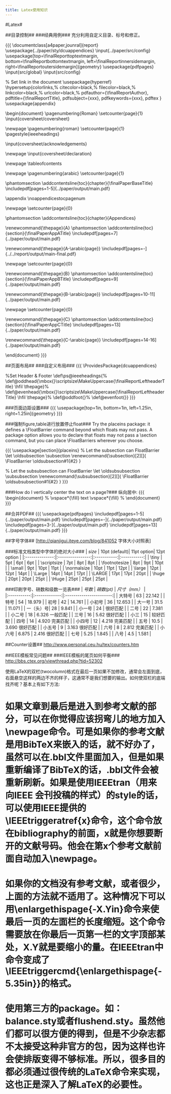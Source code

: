 ```yaml
---
title: Latex使用知识
---
```

#Latex#

##目录控制##
###经典用例###
充分利用自定义目录、标号和修正。

{{{
\documentclass[a4paper,jounral]{report}
\usepackage{../paper/sty/dcuappendices}
\input{../paper/src/config}
\usepackage[top=\finalReporttoptextmargin, bottom=\finalReportbottomtextmargin, left=\finalReportinnersidemargin, right=\finalReportoutersidemargin]{geometry}
\usepackage{pdfpages}
\input{src/global}
\input{src/config}

% Set link in the document
\usepackage{hyperref}
\hypersetup{colorlinks,%
            citecolor=black,%
            filecolor=black,%
            linkcolor=black,%
            urlcolor=black,%
            pdfauthor={\finalReportAuthor},
            pdftitle={\finalReportTitle},
            pdfsubject={xxx},
            pdfkeywords={xxx},
            pdftex
}
\usepackage{appendix}


\begin{document}
\pagenumbering{Roman}
\setcounter{page}{1}
\input{coversheet/coversheet}

\newpage
\pagenumbering{roman}
\setcounter{page}{1}
\pagestyle{ieeeheadings}

\input{coversheet/acknowledgements}

\newpage
\input{coversheet/declaration}

\newpage
\tableofcontents

\newpage
\pagenumbering{arabic}
\setcounter{page}{1}

\phantomsection
\addcontentsline{toc}{chapter}{\finalPaperBaseTitle}
\includepdf[pages=1-5]{../paper/output/main.pdf}

\appendix
\noappendicestocpagenum

\newpage
\setcounter{page}{0}

\phantomsection
\addcontentsline{toc}{chapter}{Appendices}

\renewcommand{\thepage}{A}
\phantomsection
\addcontentsline{toc}{section}{\finalPaperAppATitle}
\includepdf[pages=7]{../paper/output/main.pdf}

\renewcommand{\thepage}{A-\arabic{page}}
\includepdf[pages=-]{../../report/output/main-final.pdf}

\newpage
\setcounter{page}{0}

\renewcommand{\thepage}{B}
\phantomsection
\addcontentsline{toc}{section}{\finalPaperAppBTitle}
\includepdf[pages=9]{../paper/output/main.pdf}

\renewcommand{\thepage}{B-\arabic{page}}
\includepdf[pages=10-11]{../paper/output/main.pdf}

\newpage
\setcounter{page}{0}

\renewcommand{\thepage}{C}
\phantomsection
\addcontentsline{toc}{section}{\finalPaperAppCTitle}
\includepdf[pages=13]{../paper/output/main.pdf}

\renewcommand{\thepage}{C-\arabic{page}}
\includepdf[pages=14-16]{../paper/output/main.pdf}

\end{document}
}}}

##页面布局##
###自定义布局###
{{{
\ProvidesPackage{dcuappendices}

%Set Header & Footer
\def\ps@ieeeheadings{%
\def\@oddhead{\mbox{}\scriptsize\MakeUppercase{\finalReportLeftheaderTitle} \hfil \thepage}%
\def\@evenhead{\mbox{}\scriptsize\MakeUppercase{\finalReportLeftheaderTitle} \hfil \thepage}%
\def\@oddfoot{}%
\def\@evenfoot{}}
}}}

###页面边距设置###
{{{
\usepackage[top=1in, bottom=1in, left=1.25in, right=1.25in]{geometry}
}}}

###强制figure,table进行放置停止float###
Try the placeins package: it defines a \FloatBarrier command beyond which floats may not pass.
A package option allows you to declare that floats may not pass a \section command, but you can place \FloatBarriers wherever you choose.

{{{
\usepackage[section]{placeins}
% Let the subsection can FloatBarrier
\let \oldsubsection \subsection
\renewcommand{\subsection}[2][]{
  \FloatBarrier
  \oldsubsection#1{#2}
}

% Let the subsubsection can FloatBarrier
\let \oldsubsubsection \subsubsection
\renewcommand{\subsubsection}[2][]{
  \FloatBarrier
  \oldsubsubsection#1{#2}
}
}}}

###How do I vertically center the text on a page?###
纵向居中:
{{{
\begin{document}
%
\vspace*{\fill}
text
\vspace*{\fill}
%
\end{document}
}}}

##合并PDF##
{{{
\usepackage{pdfpages}
\includepdf[pages=1-5]{../paper/output/main.pdf}
\includepdf[pages=-]{../paper/output/main.pdf}
\includepdf[pages=3-]{../paper/output/main.pdf}
\includepdf[pages=13]{../paper/output/main.pdf}
}}}

##字号字体##
[http://qianjigui.iteye.com/blog/841052 字体大小对照表]

###标准文档类型中字体的绝对大小###
| *size*         |    10pt (default)|  11pt option| 12pt option |
|:--------------:|:----------------:|:-----------:|:-----------:|
| \tiny          |         5pt      |    6pt      |   6pt       | 
| \scriptsize    |         7pt      |    8pt      |   8pt       | 
| \footnotesize  |         8pt      |    9pt      |  10pt       | 
| \small         |         9pt      |   10pt      |  11pt       | 
| \normalsize    |        10pt      |   11pt      |  12pt       | 
| \large         |        12pt      |   12pt      |  14pt       | 
| \Large         |        14pt      |   14pt      |  17pt       | 
| \LARGE         |        17pt      |   17pt      |  20pt       | 
| \huge          |        20pt      |   20pt      |  25pt       | 
| \Huge          |        25pt      |   25pt      |  25pt       | 

###印刷字号、磅数和级数一览表###
| *号数*      |    *磅数(pt)* |         *尺寸（mm）*    |  
|:-----------:|:-------------:|:-----------------------:|
| 大特号    |     63  |       22.142          |
| 特号      |     54  |       18.979          |
| 初号      |     42  |       14.761          |
| 小初号    |     36  |       12.653          |
| 大一号    |    31.5 |       11.071          |
| 一（头）号|      28 |        9.841          |
| 小一号    |     24  |             很好匹配  |
| 二号      |     22  |       7.381           |
| 小二号    |     18  |       6.326  一般匹配 | 
| 三号      |     16  |       5.62  很好匹配  |
| 小三      | 15      | 较好匹配              |
| 四号      |     14  |       4.920 完美匹配  |
| 小四号    |     12  |       4.218 完美匹配  |
| 五号      |   10.5  |       3.690 很好匹配  |
| 小五号    |      9  |        3.163 很好匹配 | 
| 六号      |      8  |       2.812 完美匹配  |
| 小六号    |   6.875 |     2.416   很好匹配  |
| 七号      |    5.25 |      1.845            |
| 八号      |    4.5  |       1.581           |

##Counter设置##
http://www.personal.ceu.hu/tex/counters.htm

##IEEE模板常见问题##
###IEEE模板的尾页如何平衡###
http://bbs.ctex.org/viewthread.php?tid=52302

使用LaTeX的双栏(twocolumn)格式在最后一页如果不加修改，通常会左面到底，右面悬空这样的两边不齐的样子，这通常不是我们想要的输出。如何使双栏的底端找齐呢？基本上有如下方法:
  # 如果文章到最后是进入到参考文献的部分，可以在你觉得应该拐弯儿的地方加入\newpage命令。可是如果你的参考文献是用BibTeX来嵌入的话，就不好办了，虽然可以在.bbl文件里面加入，但是如果重新编译了BibTeX的话，.bbl文件会被重新刷新。如果是使用IEEEtran（用来向IEEE 会刊投稿的样式）的style的话，可以使用IEEE提供的\IEEEtriggeratref{x}命令，这个命令放在bibliography的前面，x就是你想要断开的文献号码。他会在第x个参考文献前面自动加入\newpage。
  # 如果你的文档没有参考文献，或者很少，上面的方法就不适用了。这种情况下可以用\enlargethispage{-X.Yin}命令来使最后一页的左面栏的长度缩短。这个命令需要放在你最后一页第一栏的文字顶部某处，X.Y就是要缩小的量。在IEEEtran中命令变成了\IEEEtriggercmd{\enlargethispage{-5.35in}}的格式。
  # 使用第三方的package。如：balance.sty或者flushend.sty。虽然他们都可以很方便的得到，但是不少杂志都不太接受这种非官方的包，因为这样也许会使排版变得不够标准。所以，很多目的都必须通过很传统的LaTeX命令来实现，这也正是深入了解LaTeX的必要性。

